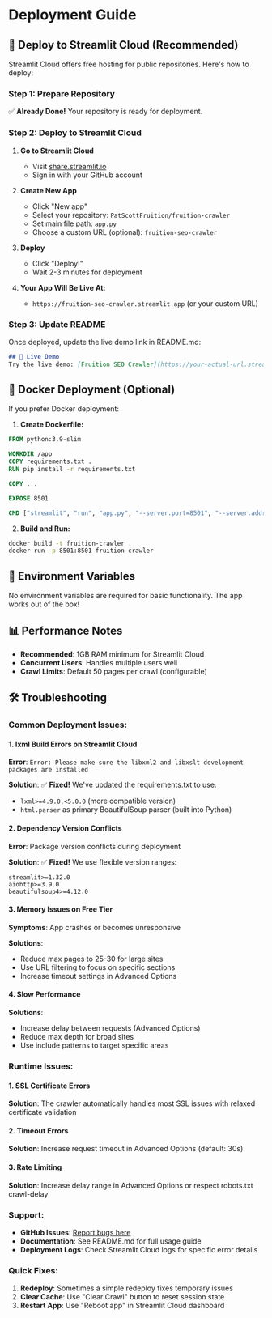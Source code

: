 # Deployment Guide

## 🚀 Deploy to Streamlit Cloud (Recommended)

Streamlit Cloud offers free hosting for public repositories. Here's how to deploy:

### Step 1: Prepare Repository
✅ **Already Done!** Your repository is ready for deployment.

### Step 2: Deploy to Streamlit Cloud

1. **Go to Streamlit Cloud**
   - Visit [share.streamlit.io](https://share.streamlit.io)
   - Sign in with your GitHub account

2. **Create New App**
   - Click "New app"
   - Select your repository: `PatScottFruition/fruition-crawler`
   - Set main file path: `app.py`
   - Choose a custom URL (optional): `fruition-seo-crawler`

3. **Deploy**
   - Click "Deploy!"
   - Wait 2-3 minutes for deployment

4. **Your App Will Be Live At:**
   - `https://fruition-seo-crawler.streamlit.app` (or your custom URL)

### Step 3: Update README
Once deployed, update the live demo link in README.md:
```markdown
## 🚀 Live Demo
Try the live demo: [Fruition SEO Crawler](https://your-actual-url.streamlit.app)
```

## 🐳 Docker Deployment (Optional)

If you prefer Docker deployment:

1. **Create Dockerfile:**
```dockerfile
FROM python:3.9-slim

WORKDIR /app
COPY requirements.txt .
RUN pip install -r requirements.txt

COPY . .

EXPOSE 8501

CMD ["streamlit", "run", "app.py", "--server.port=8501", "--server.address=0.0.0.0"]
```

2. **Build and Run:**
```bash
docker build -t fruition-crawler .
docker run -p 8501:8501 fruition-crawler
```

## 🔧 Environment Variables

No environment variables are required for basic functionality. The app works out of the box!

## 📊 Performance Notes

- **Recommended**: 1GB RAM minimum for Streamlit Cloud
- **Concurrent Users**: Handles multiple users well
- **Crawl Limits**: Default 50 pages per crawl (configurable)

## 🛠️ Troubleshooting

### Common Deployment Issues:

#### 1. **lxml Build Errors on Streamlit Cloud**
**Error**: `Error: Please make sure the libxml2 and libxslt development packages are installed`

**Solution**: ✅ **Fixed!** We've updated the requirements.txt to use:
- `lxml>=4.9.0,<5.0.0` (more compatible version)
- `html.parser` as primary BeautifulSoup parser (built into Python)

#### 2. **Dependency Version Conflicts**
**Error**: Package version conflicts during deployment

**Solution**: ✅ **Fixed!** We use flexible version ranges:
```
streamlit>=1.32.0
aiohttp>=3.9.0
beautifulsoup4>=4.12.0
```

#### 3. **Memory Issues on Free Tier**
**Symptoms**: App crashes or becomes unresponsive

**Solutions**:
- Reduce max pages to 25-30 for large sites
- Use URL filtering to focus on specific sections
- Increase timeout settings in Advanced Options

#### 4. **Slow Performance**
**Solutions**:
- Increase delay between requests (Advanced Options)
- Reduce max depth for broad sites
- Use include patterns to target specific areas

### Runtime Issues:

#### 1. **SSL Certificate Errors**
**Solution**: The crawler automatically handles most SSL issues with relaxed certificate validation

#### 2. **Timeout Errors**
**Solution**: Increase request timeout in Advanced Options (default: 30s)

#### 3. **Rate Limiting**
**Solution**: Increase delay range in Advanced Options or respect robots.txt crawl-delay

### Support:
- **GitHub Issues**: [Report bugs here](https://github.com/PatScottFruition/fruition-crawler/issues)
- **Documentation**: See README.md for full usage guide
- **Deployment Logs**: Check Streamlit Cloud logs for specific error details

### Quick Fixes:
1. **Redeploy**: Sometimes a simple redeploy fixes temporary issues
2. **Clear Cache**: Use "Clear Crawl" button to reset session state
3. **Restart App**: Use "Reboot app" in Streamlit Cloud dashboard
